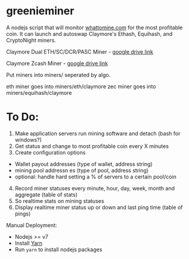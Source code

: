 # greenieminer

A nodejs script that will monitor [whattomine.com](http://whattomine.com/coins/) for the most profitable coin. It can launch and autoswap Claymore's Ethash, Equihash, and CryptoNight miners.

Claymore Dual ETH/SC/DCR/PASC Miner - [google drive link](https://drive.google.com/open?id=0B69wv2iqszefdFZUV2toUG5HdlU)

Claymore Zcash Miner - [google drive link](https://drive.google.com/drive/folders/0B69wv2iqszefdmJickl5MF9BOEE?usp=sharing)

Put miners into miners/ seperated by algo.

eth miner goes into miners/eth/claymore
zec miner goes into miners/equihash/claymore

# To Do:

1. Make application servers run mining software and detach (bash for windows?)
2. Get status and change to most profitable coin every X minutes
3. Create configuration options
  - Wallet payout addresses (type of wallet, address string)
  - mining pool addressn
  es (type of pool, address string)
  - optional: handle hard setting a % of servers to a certain pool/coin
4. Record miner statuses every minute, hour, day, week, month and aggregate (table of stats)
5. So realtime stats on mining statuses
6. Display realtime miner status up or down and last ping time (table of pings)

Manual Deployment:

- Nodejs >= v7
- Install [Yarn](https://yarnpkg.com/lang/en/docs/install/)
- Run `yarn` to install nodejs packages
